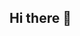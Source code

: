 ## Hi there 👋

<!--
**karinneaiello/karinneaiello** is a ✨ _special_ ✨ repository because its `README.md` (this file) appears on your GitHub profile.

- 😄 Hello! I'm Karinne Aiello
- 🔭 I'm studying Data Science and Computer Science at WPI
- 🌱 I’m looking to engage in a summer data science internship
- 📫 Reach me at: kmaiello@wpi.edu
- ⚡ Fun fact: I had a poem published in a magazine
-->
